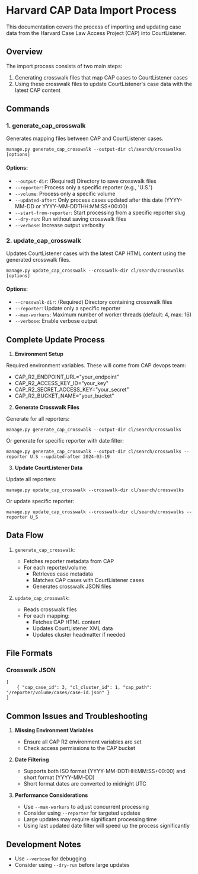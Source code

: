 # Harvard CAP Data Import Process

This documentation covers the process of importing and updating case data from
the Harvard Case Law Access Project (CAP) into CourtListener.

## Overview

The import process consists of two main steps:

1. Generating crosswalk files that map CAP cases to CourtListener cases
2. Using these crosswalk files to update CourtListener's case data with the
   latest CAP content

## Commands

### 1. generate_cap_crosswalk

Generates mapping files between CAP and CourtListener cases.

```
manage.py generate_cap_crosswalk --output-dir cl/search/crosswalks [options]
```

#### Options:

- `--output-dir`: (Required) Directory to save crosswalk files
- `--reporter`: Process only a specific reporter (e.g., 'U.S.')
- `--volume`: Process only a specific volume
- `--updated-after`: Only process cases updated after this date (YYYY-MM-DD or
  YYYY-MM-DDTHH:MM:SS+00:00)
- `--start-from-reporter`: Start processing from a specific reporter slug
- `--dry-run`: Run without saving crosswalk files
- `--verbose`: Increase output verbosity

### 2. update_cap_crosswalk

Updates CourtListener cases with the latest CAP HTML content using the generated
crosswalk files.

```
manage.py update_cap_crosswalk --crosswalk-dir cl/search/crosswalks [options]
```

#### Options:

- `--crosswalk-dir`: (Required) Directory containing crosswalk files
- `--reporter`: Update only a specific reporter
- `--max-workers`: Maximum number of worker threads (default: 4, max: 16)
- `--verbose`: Enable verbose output

## Complete Update Process

1. **Environment Setup**

Required environment variables. These will come from CAP devops team:

- CAP_R2_ENDPOINT_URL="your_endpoint"
- CAP_R2_ACCESS_KEY_ID="your_key"
- CAP_R2_SECRET_ACCESS_KEY="your_secret"
- CAP_R2_BUCKET_NAME="your_bucket"

2. **Generate Crosswalk Files**

Generate for all reporters:

```
manage.py generate_cap_crosswalk --output-dir cl/search/crosswalks
```

Or generate for specific reporter with date filter:

```
manage.py generate_cap_crosswalk --output-dir cl/search/crosswalks --reporter U.S --updated-after 2024-03-19
```

3. **Update CourtListener Data**

Update all reporters:

```
manage.py update_cap_crosswalk --crosswalk-dir cl/search/crosswalks
```

Or update specific reporter:

```
manage.py update_cap_crosswalk --crosswalk-dir cl/search/crosswalks --reporter U_S
```

## Data Flow

1. `generate_cap_crosswalk`:
   - Fetches reporter metadata from CAP
   - For each reporter/volume:
     - Retrieves case metadata
     - Matches CAP cases with CourtListener cases
     - Generates crosswalk JSON files

2. `update_cap_crosswalk`:
   - Reads crosswalk files
   - For each mapping:
     - Fetches CAP HTML content
     - Updates CourtListener XML data
     - Updates cluster headmatter if needed

## File Formats

### Crosswalk JSON

```
[
    { "cap_case_id": 3, "cl_cluster_id": 1, "cap_path": "/reporter/volume/cases/case-id.json" }
]
```

## Common Issues and Troubleshooting

1. **Missing Environment Variables**
   - Ensure all CAP R2 environment variables are set
   - Check access permissions to the CAP bucket

2. **Date Filtering**
   - Supports both ISO format (YYYY-MM-DDTHH:MM:SS+00:00) and short format
     (YYYY-MM-DD)
   - Short format dates are converted to midnight UTC

3. **Performance Considerations**
   - Use `--max-workers` to adjust concurrent processing
   - Consider using `--reporter` for targeted updates
   - Large updates may require significant processing time
   - Using last updated date filter will speed up the process significantly

## Development Notes

- Use `--verbose` for debugging
- Consider using `--dry-run` before large updates
